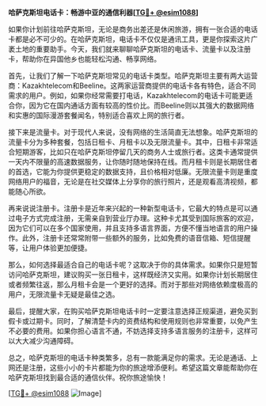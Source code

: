 **哈萨克斯坦电话卡：畅游中亚的通信利器[[TG💪+ @esim1088](https://t.me/s/esim1088)]**

如果你计划前往哈萨克斯坦，无论是商务出差还是休闲旅游，拥有一张合适的电话卡都是必不可少的。在哈萨克斯坦，电话卡不仅仅是通讯工具，更是你探索这片广袤土地的重要助手。今天，我们就来聊聊哈萨克斯坦的电话卡、流量卡以及注册卡，帮助你在异国他乡也能轻松沟通、畅享网络。

首先，让我们了解一下哈萨克斯坦常见的电话卡类型。哈萨克斯坦主要有两大运营商：Kazakhtelecom和Beeline。这两家运营商提供的电话卡各有特色，适合不同需求的用户。例如，如果你经常需要打电话，Kazakhtelecom的电话卡可能更适合你，因为它在国内通话方面有较高的性价比。而Beeline则以其强大的数据网络和实惠的国际漫游套餐闻名，特别适合喜欢上网的旅行者。

接下来是流量卡。对于现代人来说，没有网络的生活简直无法想象。哈萨克斯坦的流量卡分为多种套餐，包括日租卡、月租卡以及无限流量卡。其中，日租卡非常适合短期游客，比如只在哈萨克斯坦停留几天的商务人士或旅行者。这类卡通常提供一天内不限量的高速数据服务，让你随时随地保持在线。而月租卡则是长期居住者的首选，它能为你提供更稳定的数据支持，且价格相对低廉。无限流量卡则是重度网络用户的福音，无论是在社交媒体上分享你的旅行照片，还是观看高清视频，都能随心所欲。

再来说说注册卡。注册卡是近年来兴起的一种新型电话卡，它最大的特点是可以通过电子方式完成注册，无需亲自到营业厅办理。这种卡尤其受到国际旅客的欢迎，因为它们可以在多个国家使用，并且支持多语言界面，方便不懂当地语言的用户操作。此外，注册卡还常常附带一些额外的服务，比如免费的语音信箱、短信提醒等，让用户体验更加便捷。

那么，如何选择最适合自己的电话卡呢？这取决于你的具体需求。如果你只是短暂访问哈萨克斯坦，建议购买一张日租卡，这样既经济又实用。如果你计划长期居住或者频繁往返，那么月租卡会是一个更好的选择。而对于那些对网络依赖度极高的用户，无限流量卡无疑是最佳之选。

最后，提醒大家，在购买哈萨克斯坦电话卡时一定要注意选择正规渠道，避免买到假卡或过期卡。同时，了解清楚卡内的资费结构和使用规则也非常重要，以免产生不必要的费用。如果你担心语言不通，不妨选择支持多语言服务的注册卡，这样可以大大减少沟通障碍。

总之，哈萨克斯坦的电话卡种类繁多，总有一款能满足你的需求。无论是通话、上网还是注册，这些小小的卡片都能为你的旅途增添便利。希望这篇文章能帮助你在哈萨克斯坦找到最合适的通信伙伴。祝你旅途愉快！

[[TG💪+ @esim1088](https://t.me/s/esim1088) ![Image](https://i.postimg.cc/4NQfJmqS/Snipaste-2025-05-13-00-14-12.png)]